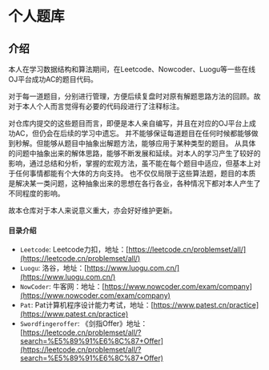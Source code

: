 # 个人题库

## 介绍

本人在学习数据结构和算法期间，在Leetcode、Nowcoder、Luogu等一些在线OJ平台成功AC的题目代码。

对于每一道题目，分别进行管理，方便后续复盘时对原有解题思路方法的回顾。故对于本人个人而言觉得有必要的代码段进行了注释标注。

对仓库内提交的这些题目而言，即便是本人亲自编写，并且在对应的OJ平台上成功AC，但仍会在后续的学习中遗忘。
并不能够保证每道题目在任何时候都能够做到秒解。但能够从题目中抽象出解题方法，能够应用于某种类型的题目。
从具体的问题中抽象出来的解体思路，能够不断发展和延续。对本人的学习产生了较好的影响，通过总结和分析，掌握的宏观方法，虽不能在每个题目中适应，但基本上对于任何事情都能有个大体的方向支持。
也不仅仅局限于这些算法题，题目的本质是解决某一类问题，这种抽象出来的思想在各行各业，各种情况下都对本人产生了不同程度的影响。

故本仓库对于本人来说意义重大，亦会好好维护更新。

#### 目录介绍

- `Leetcode`: Leetcode力扣，地址：[https://leetcode.cn/problemset/all/](https://leetcode.cn/problemset/all/)
- `Luogu`: 洛谷，地址：[https://www.luogu.com.cn/](https://www.luogu.com.cn/)
- `NowCoder`: 牛客网：地址：[https://www.nowcoder.com/exam/company](https://www.nowcoder.com/exam/company)
- `Pat`: Pat计算机程序设计能力考试，地址：[https://www.patest.cn/practice](https://www.patest.cn/practice)
- `Swordfingeroffer`: 《剑指Offer》地址：[https://leetcode.cn/problemset/all/?search=%E5%89%91%E6%8C%87+Offer](https://leetcode.cn/problemset/all/?search=%E5%89%91%E6%8C%87+Offer)
 
